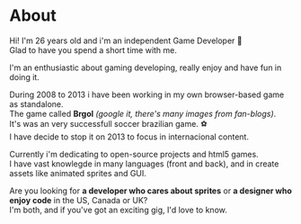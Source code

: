 # About

Hi! I'm 26 years old and i'm an independent Game Developer :space_invader: <br>
Glad to have you spend a short time with me.

I'm an enthusiastic about gaming developing, really enjoy and have fun in doing it. <br>

During 2008 to 2013 i have been working in my own browser-based game as standalone. <br>
The game called **Brgol** *(google it, there's many images from fan-blogs)*. <br>
It's was an very successfull soccer brazilian game. :soccer:<br>
I have decide to stop it on 2013 to focus in internacional content.

Currently i'm dedicating to open-source projects and html5 games.<br>
I have vast knowlegde in many languages (front and back), and in create assets like animated sprites and GUI.

Are you looking for <b>a developer who cares about sprites</b> or 
<b>a designer who enjoy code</b> in the US, Canada or UK? <i class="flag flag-us"></i> <i class="flag flag-ca"></i> <i class="flag flag-gb"></i><br /> 
I'm both, and if you've got an exciting gig, I'd love to know.
